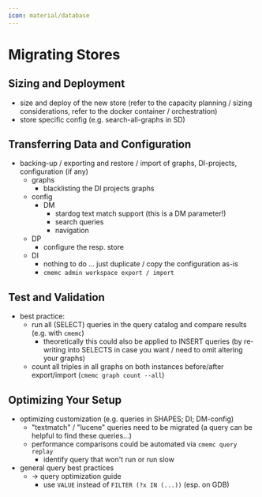 ```yaml
---
icon: material/database
---
```

# Migrating Stores

## Sizing and Deployment

- size and deploy of the new store (refer to the capacity planning / sizing considerations, refer to the docker container / orchestration)
- store specific config (e.g. search-all-graphs in SD)

## Transferring Data and Configuration

- backing-up / exporting and restore / import of graphs, DI-projects, configuration (if any)
    - graphs
        - blacklisting the DI projects graphs
    - config
        - DM
            - stardog text match support (this is a DM parameter!)
            - search queries
            - navigation
    - DP
        - configure the resp. store
    - DI
        - nothing to do ... just duplicate / copy the configuration as-is
        - `cmemc admin workspace export / import`

## Test and Validation

- best practice:
    - run all (SELECT) queries in the query catalog and compare results (e.g. with `cmemc`)
        -  theoretically this could also be applied to INSERT queries (by re-writing into SELECTS in case you want / need to omit altering your graphs)
    - count all triples in all graphs on both instances before/after export/import (`cmemc graph count --all`)

## Optimizing Your Setup

- optimizing customization (e.g. queries in SHAPES; DI; DM-config)
    - "textmatch" / "lucene" queries need to be migrated (a query can be helpful to find these queries...)
    - performance comparisons could be automated via `cmemc query replay`
        - identify query that won't run or run slow
- general query best practices
    - → query optimization guide
        - use `VALUE` instead of `FILTER (?x IN (...))` (esp. on GDB)
